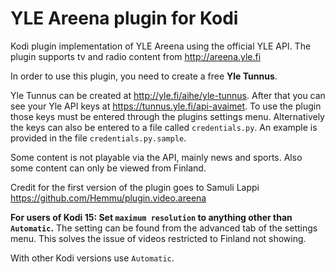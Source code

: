 YLE Areena plugin for Kodi
===

Kodi plugin implementation of YLE Areena using the official YLE API. The plugin supports tv and
radio content from <http://areena.yle.fi>

In order to use this plugin, you need to create a free **Yle Tunnus**.

Yle Tunnus can be created at <http://yle.fi/aihe/yle-tunnus>. After that you can see
your Yle API keys at <https://tunnus.yle.fi/api-avaimet>. To use the plugin those keys
must be entered through the plugins settings menu. Alternatively the keys can also be entered
to a file called `credentials.py`. An example is provided in the file `credentials.py.sample`.

Some content is not playable via the API, mainly news and sports. Also some content can only
be viewed from Finland.

Credit for the first version of the plugin goes to Samuli Lappi
<https://github.com/Hemmu/plugin.video.areena>

**For users of Kodi 15: Set `maximum resolution` to anything other than `Automatic`.**
The setting can be found from the advanced tab of the settings menu. This solves the issue of
videos restricted to Finland not showing.

With other Kodi versions use `Automatic`.
